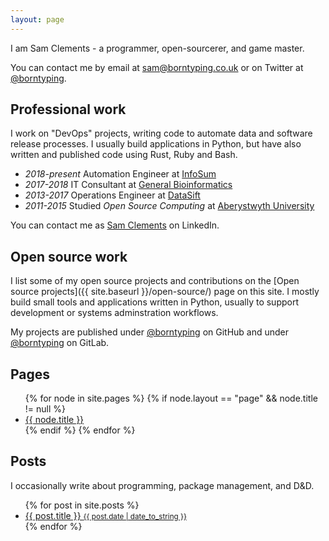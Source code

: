 ```yaml
---
layout: page
---
```


I am Sam Clements - a programmer, open-sourcerer, and game master.

You can contact me by email at [sam@borntyping.co.uk][email] or on Twitter at [@borntyping][twitter].

## Professional work

I work on "DevOps" projects, writing code to automate data and software release processes.
I usually build applications in Python, but have also written and published code using Rust, Ruby and Bash.

* _2018-present_ Automation Engineer at [InfoSum][is]
* _2017-2018_ IT Consultant at [General Bioinformatics][gb]
* _2013-2017_ Operations Engineer at [DataSift][ds]
* _2011-2015_ Studied *Open Source Computing* at [Aberystwyth University][au]

You can contact me as [Sam Clements][linkedin] on LinkedIn.

## Open source work

I list some of my open source projects and contributions on the [Open source projects]({{ site.baseurl }}/open-source/) page on this site.
I mostly build small tools and applications written in Python, usually to support development or systems adminstration workflows.

My projects are published under [@borntyping][github] on GitHub and under [@borntyping][gitlab] on GitLab.

## Pages

<ul class="related-posts">
{% for node in site.pages %}
{% if node.layout == "page" && node.title != null %}
  <li><a href="{{ node.url }}">{{ node.title }}</a></li>
{% endif %}
{% endfor %}
</ul>

## Posts

I occasionally write about programming, package management, and D&D.

<ul class="related-posts">
{% for post in site.posts %}
  <li>
    <a href="{{ post.url }}">
      {{ post.title }}
      <small>{{ post.date | date_to_string }}</small>
    </a>
  </li>
{% endfor %}
</ul>

[au]: http://www.aber.ac.uk/en/
[dm]: https://en.wikipedia.org/wiki/Dungeon_Master
[ds]: http://datasift.com/
[gb]: https://www.generalbioinformatics.com/
[is]: https://www.infosum.com/

[github]: https://github.com/borntyping/
[github-sandbox]: https://github.com/borntyping-sandbox/
[gitlab]: https://gitlab.com/borntyping/
[email]: mailto:sam@borntyping.co.uk
[twitter]: https://twitter.com/borntyping
[linkedin]: https://www.linkedin.com/in/borntyping/
